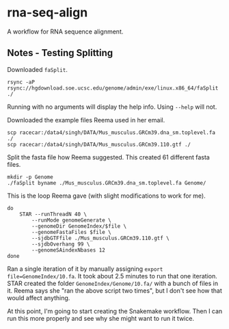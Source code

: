 # rna-seq-align
A workflow for RNA sequence alignment.

## Notes - Testing Splitting

Downloaded `faSplit`.

```shell
rsync -aP rsync://hgdownload.soe.ucsc.edu/genome/admin/exe/linux.x86_64/faSplit ./
```

Running with no arguments will display the help info.
Using `--help` will not.

Downloaded the example files Reema used in her email.

```shell
scp racecar:/data4/singh/DATA/Mus_musculus.GRCm39.dna_sm.toplevel.fa ./
scp racecar:/data4/singh/DATA/Mus_musculus.GRCm39.110.gtf ./
```

Split the fasta file how Reema suggested.
This created 61 different fasta files.

```shell
mkdir -p Genome
./faSplit byname ./Mus_musculus.GRCm39.dna_sm.toplevel.fa Genome/
```

This is the loop Reema gave (with slight modifications to work for me).

```shell
do
    STAR --runThreadN 40 \
        --runMode genomeGenerate \
        --genomeDir GenomeIndex/$file \
        --genomeFastaFiles $file \
        --sjdbGTFfile ./Mus_musculus.GRCm39.110.gtf \
        --sjdbOverhang 99 \
        --genomeSAindexNbases 12
done
```

Ran a single iteration of it by manually assigning `export file=GenomeIndex/10.fa`.
It took about 2.5 minutes to run that one iteration.
STAR created the folder `GenomeIndex/Genome/10.fa/` with a bunch of files in it.
Reema says she "ran the above script two times", but I don't see how that would affect anything.

At this point, I'm going to start creating the Snakemake workflow.
Then I can run this more properly and see why she might want to run it twice.
